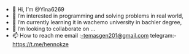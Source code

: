- 👋 Hi, I’m @Yina6269
- 👀 I’m interested in programming and solving problems in real world,
- 🌱 I’m currently learning it in wachemo university in bachler degree,
- 💞️ I’m looking to collaborate on ...
- 📫 How to reach me  email :-temasgen201@gmail.com   telegram:-https://t.me/hennokze

<!---
Yina6269/Yina6269 is a ✨ special ✨ repository because its `README.md` (this file) appears on your GitHub profile.
You can click the Preview link to take a look at your changes.
--->
